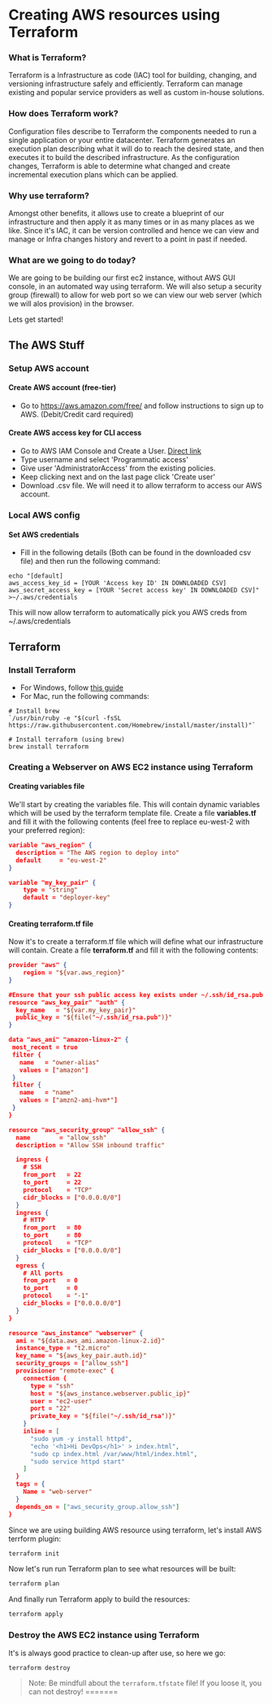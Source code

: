 # Creating AWS resources using Terraform

### What is Terraform?
Terraform is a Infrastructure as code (IAC) tool for building, changing, and versioning infrastructure safely and efficiently. Terraform can manage existing and popular service providers as well as custom in-house solutions. 

### How does Terraform work?
Configuration files describe to Terraform the components needed to run a single application or your entire datacenter. Terraform generates an execution plan describing what it will do to reach the desired state, and then executes it to build the described infrastructure. As the configuration changes, Terraform is able to determine what changed and create incremental execution plans which can be applied.

### Why use terraform?
Amongst other benefits, it allows use to create a blueprint of our infrastructure and then apply it as many times or in as many places as we like. Since it's IAC, it can be version controlled and hence we can view and manage or Infra changes history and revert to a point in past if needed.

### What are we going to do today?

We are going to be building our first ec2 instance, without AWS GUI console, in an automated way using terraform. We will also setup a security group (firewall) to allow for web port so we can view our web server (which we will alos provision) in the browser.

 
 Lets get started!

## The AWS Stuff

### Setup AWS account

#### Create AWS account (free-tier)
* Go to https://aws.amazon.com/free/ and follow instructions to sign up to AWS. (Debit/Credit card required)
  
#### Create AWS access key for CLI access
* Go to AWS IAM Console and Create a User. [Direct link](https://console.aws.amazon.com/iam/home?region=eu-west-2#/users)
* Type username and select 'Programmatic access'
* Give user 'AdministratorAccess' from the existing policies.
* Keep clicking next and on the last page click 'Create user'
* Download .csv file. We will need it to allow terraform to access our AWS account.

### Local AWS config
#### Set AWS credentials
* Fill in the following details (Both can be found in the downloaded csv file) and then run the following command: 

```shell
echo "[default]
aws_access_key_id = [YOUR 'Access key ID' IN DOWNLOADED CSV]
aws_secret_access_key = [YOUR 'Secret access key' IN DOWNLOADED CSV]" >~/.aws/credentials
```

This will now allow terraform to automatically pick you AWS creds from ~/.aws/credentials


  ## Terraform
  
### Install Terraform
* For Windows, follow [this guide](https://www.terraform.io/downloads.html)
* For Mac, run the following commands:
```
# Install brew
`/usr/bin/ruby -e "$(curl -fsSL https://raw.githubusercontent.com/Homebrew/install/master/install)"`

# Install terraform (using brew)
brew install terraform
```

### Creating a Webserver on AWS EC2 instance using Terraform

#### Creating variables file
We'll start by creating the variables file. This will contain dynamic variables which will be used by the terraform template file. Create a file **variables.tf** and fill it with the following contents (feel free to replace eu-west-2 with your preferred region):

```json
variable "aws_region" {
  description = "The AWS region to deploy into"
  default     = "eu-west-2"
}

variable "my_key_pair" {
    type = "string"
    default = "deployer-key"
}
```

#### Creating terraform.tf file
Now it's to create a terraform.tf file which will define what our infrastructure will contain.  Create a file **terraform.tf** and fill it with the following contents:
```json
provider "aws" {
    region = "${var.aws_region}"
}

#Ensure that your ssh public access key exists under ~/.ssh/id_rsa.pub
resource "aws_key_pair" "auth" {
  key_name   = "${var.my_key_pair}"
  public_key = "${file("~/.ssh/id_rsa.pub")}"
}

data "aws_ami" "amazon-linux-2" {
 most_recent = true
 filter {
   name   = "owner-alias"
   values = ["amazon"]
 }
 filter {
   name   = "name"
   values = ["amzn2-ami-hvm*"]
 }
}

resource "aws_security_group" "allow_ssh" {
  name        = "allow_ssh"
  description = "Allow SSH inbound traffic"

  ingress {
    # SSH 
    from_port   = 22
    to_port     = 22
    protocol    = "TCP"
    cidr_blocks = ["0.0.0.0/0"]
  }
  ingress {
    # HTTP
    from_port   = 80
    to_port     = 80
    protocol    = "TCP"
    cidr_blocks = ["0.0.0.0/0"]
  }
  egress {
    # All ports
    from_port   = 0
    to_port     = 0
    protocol    = "-1"
    cidr_blocks = ["0.0.0.0/0"]
  }
}

resource "aws_instance" "webserver" {
  ami = "${data.aws_ami.amazon-linux-2.id}"
  instance_type = "t2.micro"
  key_name = "${aws_key_pair.auth.id}"
  security_groups = ["allow_ssh"]
  provisioner "remote-exec" {
    connection {
      type = "ssh"
      host = "${aws_instance.webserver.public_ip}"
      user = "ec2-user"
      port = "22"
      private_key = "${file("~/.ssh/id_rsa")}"
    }
    inline = [
      "sudo yum -y install httpd",
      "echo '<h1>Hi DevOps</h1>' > index.html",
      "sudo cp index.html /var/www/html/index.html",
      "sudo service httpd start"
    ]
  }
  tags = {
    Name = "web-server"
  }
  depends_on = ["aws_security_group.allow_ssh"]
}
```

  
Since we are using building AWS resource using terraform, let's install AWS terrform plugin:

```sh
terraform init
```
  
Now let's run run Terraform plan to see what resources will be built:
```sh
terraform plan
```
  
And finally run Terraform apply to build the resources:

```sh
terraform apply
```
  
### Destroy the AWS EC2 instance using Terraform

It's is always good practice to clean-up after use, so here we go:

```sh
terraform destroy
```

> Note: Be mindfull about the `terraform.tfstate` file! If you loose it, you can not destroy!
=======


